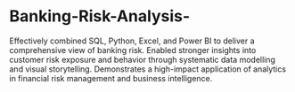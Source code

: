 # Banking-Risk-Analysis-
Effectively combined SQL, Python, Excel, and Power BI to deliver a comprehensive view of banking risk. Enabled stronger insights into customer risk exposure and behavior through systematic data modelling and visual storytelling. Demonstrates a high-impact application of analytics in financial risk management and business intelligence.
